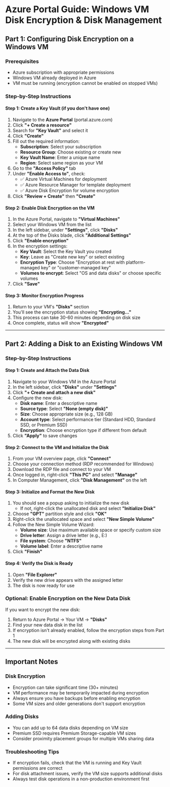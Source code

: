 # Azure Portal Guide: Windows VM Disk Encryption & Disk Management

## Part 1: Configuring Disk Encryption on a Windows VM

### Prerequisites
- Azure subscription with appropriate permissions
- Windows VM already deployed in Azure
- VM must be running (encryption cannot be enabled on stopped VMs)

### Step-by-Step Instructions

#### Step 1: Create a Key Vault (if you don't have one)
1. Navigate to the **Azure Portal** (portal.azure.com)
2. Click **"+ Create a resource"**
3. Search for **"Key Vault"** and select it
4. Click **"Create"**
5. Fill out the required information:
   - **Subscription**: Select your subscription
   - **Resource Group**: Choose existing or create new
   - **Key Vault Name**: Enter a unique name
   - **Region**: Select same region as your VM
6. Go to the **"Access Policy"** tab
7. Under **"Enable Access to"**, check:
   - ✅ Azure Virtual Machines for deployment
   - ✅ Azure Resource Manager for template deployment
   - ✅ Azure Disk Encryption for volume encryption
8. Click **"Review + Create"** then **"Create"**

#### Step 2: Enable Disk Encryption on the VM
1. In the Azure Portal, navigate to **"Virtual Machines"**
2. Select your Windows VM from the list
3. In the left sidebar, under **"Settings"**, click **"Disks"**
4. At the top of the Disks blade, click **"Additional Settings"**
5. Click **"Enable encryption"**
6. In the encryption settings:
   - **Key Vault**: Select the Key Vault you created
   - **Key**: Leave as "Create new key" or select existing
   - **Encryption Type**: Choose "Encryption at rest with platform-managed key" or "customer-managed key"
   - **Volumes to encrypt**: Select "OS and data disks" or choose specific volumes
7. Click **"Save"**

#### Step 3: Monitor Encryption Progress
1. Return to your VM's **"Disks"** section
2. You'll see the encryption status showing **"Encrypting..."**
3. This process can take 30-60 minutes depending on disk size
4. Once complete, status will show **"Encrypted"**

---

## Part 2: Adding a Disk to an Existing Windows VM

### Step-by-Step Instructions

#### Step 1: Create and Attach the Data Disk
1. Navigate to your Windows VM in the Azure Portal
2. In the left sidebar, click **"Disks"** under **"Settings"**
3. Click **"+ Create and attach a new disk"**
4. Configure the new disk:
   - **Disk name**: Enter a descriptive name
   - **Source type**: Select **"None (empty disk)"**
   - **Size**: Choose appropriate size (e.g., 128 GB)
   - **Account type**: Select performance tier (Standard HDD, Standard SSD, or Premium SSD)
   - **Encryption**: Choose encryption type if different from default
5. Click **"Apply"** to save changes

#### Step 2: Connect to the VM and Initialize the Disk
1. From your VM overview page, click **"Connect"**
2. Choose your connection method (RDP recommended for Windows)
3. Download the RDP file and connect to your VM
4. Once logged in, right-click **"This PC"** and select **"Manage"**
5. In Computer Management, click **"Disk Management"** on the left

#### Step 3: Initialize and Format the New Disk
1. You should see a popup asking to initialize the new disk
   - If not, right-click the unallocated disk and select **"Initialize Disk"**
2. Choose **"GPT"** partition style and click **"OK"**
3. Right-click the unallocated space and select **"New Simple Volume"**
4. Follow the New Simple Volume Wizard:
   - **Volume size**: Use maximum available space or specify custom size
   - **Drive letter**: Assign a drive letter (e.g., E:)
   - **File system**: Choose **"NTFS"**
   - **Volume label**: Enter a descriptive name
5. Click **"Finish"**

#### Step 4: Verify the Disk is Ready
1. Open **"File Explorer"**
2. Verify the new drive appears with the assigned letter
3. The disk is now ready for use

### Optional: Enable Encryption on the New Data Disk
If you want to encrypt the new disk:
1. Return to Azure Portal → Your VM → **"Disks"**
2. Find your new data disk in the list
3. If encryption isn't already enabled, follow the encryption steps from Part 1
4. The new disk will be encrypted along with existing disks

---

## Important Notes

### Disk Encryption
- Encryption can take significant time (30+ minutes)
- VM performance may be temporarily impacted during encryption
- Always ensure you have backups before enabling encryption
- Some VM sizes and older generations don't support encryption

### Adding Disks
- You can add up to 64 data disks depending on VM size
- Premium SSD requires Premium Storage-capable VM sizes
- Consider proximity placement groups for multiple VMs sharing data

### Troubleshooting Tips
- If encryption fails, check that the VM is running and Key Vault permissions are correct
- For disk attachment issues, verify the VM size supports additional disks
- Always test disk operations in a non-production environment first